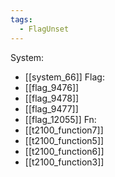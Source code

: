```yaml
---
tags:
  - FlagUnset
---
```

System:
- [[system_66]]
Flag:
- [[flag_9476]]
- [[flag_9478]]
- [[flag_9477]]
- [[flag_12055]]
Fn:
- [[t2100_function7]]
- [[t2100_function5]]
- [[t2100_function6]]
- [[t2100_function3]]
